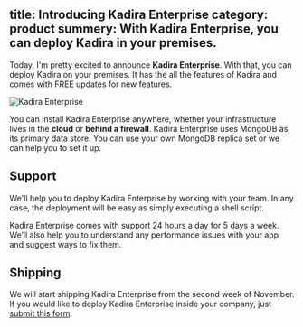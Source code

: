 title:  Introducing Kadira Enterprise
category: product
summery: With Kadira Enterprise, you can deploy Kadira in your premises.
---

Today, I'm pretty excited to announce **Kadira Enterprise**. With that, you can deploy Kadira on your premises. It has the all the features of Kadira and comes with FREE updates for new features.

![Kadira Enterprise](https://cldup.com/8bhaL-Xopp.png)

You can install Kadira Enterprise anywhere, whether your infrastructure lives in the **cloud** or **behind a firewall**. Kadira Enterprise uses MongoDB as its primary data store. You can use your own MongoDB replica set or we can help you to set it up.

## Support

We'll help you to deploy Kadira Enterprise by working with your team. In any case, the deployment will be easy as simply executing a shell script.

Kadira Enterprise comes with support 24 hours a day for 5 days a week. We’ll also help you to understand any performance issues with your app and suggest ways to fix them.

## Shipping

We will start shipping Kadira Enterprise from the second week of November. If you would like to deploy Kadira Enterprise inside your company, just [submit this form](https://arunoda.typeform.com/to/JIYNda).

